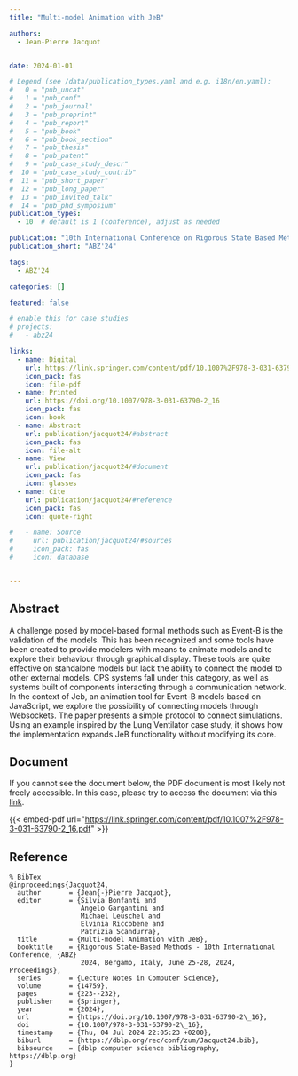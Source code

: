 ```yaml
---
title: "Multi-model Animation with JeB"

authors:
  - Jean-Pierre Jacquot


date: 2024-01-01

# Legend (see /data/publication_types.yaml and e.g. i18n/en.yaml): 
#   0 = "pub_uncat"
#   1 = "pub_conf"
#   2 = "pub_journal"
#   3 = "pub_preprint"
#   4 = "pub_report"
#   5 = "pub_book"
#   6 = "pub_book_section"
#   7 = "pub_thesis"
#   8 = "pub_patent"
#   9 = "pub_case_study_descr"
#  10 = "pub_case_study_contrib"
#  11 = "pub_short_paper"
#  12 = "pub_long_paper"
#  13 = "pub_invited_talk"
#  14 = "pub_phd_symposium"
publication_types:
  - 10  # default is 1 (conference), adjust as needed

publication: "10th International Conference on Rigorous State Based Methods (ABZ'24)"
publication_short: "ABZ'24"

tags:
  - ABZ'24

categories: []

featured: false

# enable this for case studies
# projects:
#   - abz24

links:
  - name: Digital
    url: https://link.springer.com/content/pdf/10.1007%2F978-3-031-63790-2_16.pdf
    icon_pack: fas
    icon: file-pdf
  - name: Printed
    url: https://doi.org/10.1007/978-3-031-63790-2_16
    icon_pack: fas
    icon: book
  - name: Abstract
    url: publication/jacquot24/#abstract
    icon_pack: fas
    icon: file-alt
  - name: View
    url: publication/jacquot24/#document
    icon_pack: fas
    icon: glasses
  - name: Cite
    url: publication/jacquot24/#reference
    icon_pack: fas
    icon: quote-right

#   - name: Source
#     url: publication/jacquot24/#sources
#     icon_pack: fas
#     icon: database


---
```


## Abstract

A challenge posed by model-based formal methods such as Event-B is the validation of the models. This has been recognized and some tools have been created to provide modelers with means to animate models and to explore their behaviour through graphical display. These tools are quite effective on standalone models but lack the ability to connect the model to other external models. CPS systems fall under this category, as well as systems built of components interacting through a communication network. In the context of Jeb, an animation tool for Event-B models based on JavaScript, we explore the possibility of connecting models through Websockets. The paper presents a simple protocol to connect simulations. Using an example inspired by the Lung Ventilator case study, it shows how the implementation expands JeB functionality without modifying its core.

## Document

If you cannot see the document below, the PDF document is most likely not freely accessible. In this case, please try to access the document via this <a href="https://link.springer.com/content/pdf/10.1007%2F978-3-031-63790-2_16.pdf">link</a>.

{{< embed-pdf url="https://link.springer.com/content/pdf/10.1007%2F978-3-031-63790-2_16.pdf" >}}

## Reference

```
% BibTex
@inproceedings{Jacquot24,
  author       = {Jean{-}Pierre Jacquot},
  editor       = {Silvia Bonfanti and
                  Angelo Gargantini and
                  Michael Leuschel and
                  Elvinia Riccobene and
                  Patrizia Scandurra},
  title        = {Multi-model Animation with JeB},
  booktitle    = {Rigorous State-Based Methods - 10th International Conference, {ABZ}
                  2024, Bergamo, Italy, June 25-28, 2024, Proceedings},
  series       = {Lecture Notes in Computer Science},
  volume       = {14759},
  pages        = {223--232},
  publisher    = {Springer},
  year         = {2024},
  url          = {https://doi.org/10.1007/978-3-031-63790-2\_16},
  doi          = {10.1007/978-3-031-63790-2\_16},
  timestamp    = {Thu, 04 Jul 2024 22:05:23 +0200},
  biburl       = {https://dblp.org/rec/conf/zum/Jacquot24.bib},
  bibsource    = {dblp computer science bibliography, https://dblp.org}
}


```

<!-- # add information for case study papers (if available)
## Sources

- **Used formal method:**
  [ASM](/method/asm)
- **Resources and tools:**
  Asmeta

For more information, please contact the <a href ="mailto:silvia.bonfanti@unibg.it;arcaini@nii.ac.jp;angelo.gargantini@unibg.it;scandurra@unibg.it;elvinia.riccobene@unimi.it">authors</a>-->

